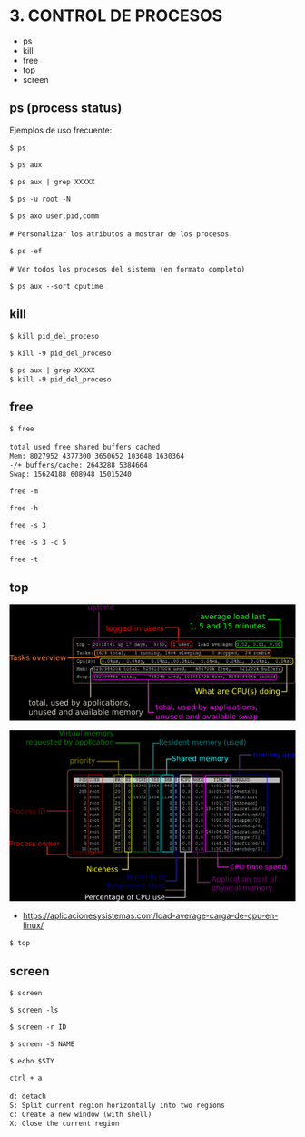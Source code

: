 # 3. CONTROL DE PROCESOS #

- ps
- kill
- free
- top
- screen

## ps (process status)

Ejemplos de uso frecuente:

```console
$ ps
```

```console
$ ps aux
```

```console
$ ps aux | grep XXXXX
```

```console
$ ps -u root -N 
```

```console
$ ps axo user,pid,comm

# Personalizar los atributos a mostrar de los procesos.
```

```console
$ ps -ef

# Ver todos los procesos del sistema (en formato completo)
```

```console
$ ps aux --sort cputime
```

## kill

```console
$ kill pid_del_proceso
```

```console
$ kill -9 pid_del_proceso
```

```console
$ ps aux | grep XXXXX
$ kill -9 pid_del_proceso
```

## free

```console
$ free

total used free shared buffers cached
Mem: 8027952 4377300 3650652 103648 1630364
-/+ buffers/cache: 2643288 5384664
Swap: 15624188 608948 15015240
```

```console
free -m
```

```console
free -h
```

```console
free -s 3
```

```console
free -s 3 -c 5
```

```console
free -t
```

## top

![](images/3/top_top.png)

![](images/3/top_tail.png)

- https://aplicacionesysistemas.com/load-average-carga-de-cpu-en-linux/

```console
$ top
```

## screen

```console
$ screen
```

```console
$ screen -ls
```

```console
$ screen -r ID
```

```console
$ screen -S NAME
```

```console
$ echo $STY
```


```console
ctrl + a

d: detach 
S: Split current region horizontally into two regions
c: Create a new window (with shell)
X: Close the current region
```